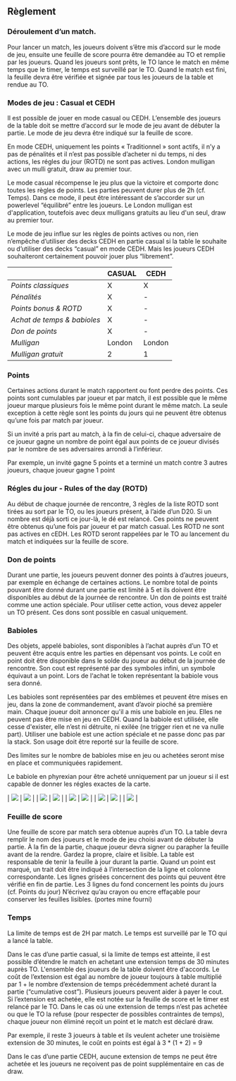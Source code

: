 

## Règlement 

### Déroulement d’un match. 

Pour lancer un match, les joueurs doivent s’être mis d’accord sur le mode de jeu, ensuite une feuille de score pourra être demandée au TO et remplie par les joueurs. Quand les joueurs sont prêts, le TO lance le match en même temps que le timer, le temps est surveillé par le TO. Quand le match est fini, la feuille devra être vérifiée et signée par tous les joueurs de la table et rendue au TO. 

### Modes de jeu : Casual et CEDH 

Il est possible de jouer en mode casual ou CEDH. L’ensemble des joueurs de la table doit se mettre d’accord sur le mode de jeu avant de débuter la partie. Le mode de jeu devra être indiqué sur la feuille de score. 

En mode CEDH, uniquement les points « Traditionnel » sont actifs, il n’y a pas de pénalités et il n’est pas possible d’acheter ni du temps, ni des actions, les régles du jour (ROTD) ne sont pas actives. London mulligan avec un mulli gratuit, draw au premier tour. 

Le mode casual récompense le jeu plus que la victoire et comporte donc toutes les règles de points. Les parties peuvent durer plus de 2h (cf. Temps). Dans ce mode, il peut être intéressant de s’accorder sur un powerlevel “équilibré” entre les joueurs. Le London mulligan est d'application, toutefois avec deux mulligans gratuits au lieu d'un seul, draw au premier tour. 

Le mode de jeu influe sur les règles de points actives ou non, rien n’empêche d’utiliser des decks CEDH en partie casual si la table le souhaite ou d’utiliser des decks “casual” en mode CEDH. Mais les joueurs CEDH souhaiteront certainement pouvoir jouer plus “librement”. 

|                             | **CASUAL** | **CEDH** |
| --------------------------- | ---------- | -------- |
| *Points classiques*         | X          | X        |
| *Pénalités*                 | X          | -        |
| *Points bonus & ROTD*       | X          | -        |
| *Achat de temps & babioles* | X          | -        |
| *Don de points*             | X          | -        |
| *Mulligan*                  | London     | London   |
| *Mulligan gratuit*          | 2          | 1        |

### Points 

Certaines actions durant le match rapportent ou font perdre des points. Ces points sont cumulables par joueur et par match, il est possible que le même joueur marque plusieurs fois le même point durant le même match. La seule exception à cette règle sont les points du jours qui ne peuvent être obtenus qu’une fois par match par joueur. 

Si un invité a pris part au match, à la fin de celui-ci, chaque adversaire de ce joueur gagne un nombre de point égal aux points de ce joueur divisés par le nombre de ses adversaires arrondi à l’inférieur. 

Par exemple, un invité gagne 5 points et a terminé un match contre 3 autres joueurs, chaque joueur gagne 1 point 

### Régles du jour - Rules of the day (ROTD) 

Au début de chaque journée de rencontre, 3 règles de la liste ROTD sont tirées au sort par le TO, ou les joueurs présent, à l’aide d’un D20. Si un nombre est déjà sorti ce jour-là, le dé est relancé. Ces points ne peuvent être obtenus qu’une fois par joueur et par match casual. Les ROTD ne sont pas actives en cEDH. Les ROTD seront rappelées par le TO au lancement du match et indiquées sur la feuille de score.  

### Don de points 

Durant une partie, les joueurs peuvent donner des points à d’autres joueurs, par exemple en échange de certaines actions. Le nombre total de points pouvant être donné durant une partie est limité à 5 et ils doivent être disponibles au début de la journée de rencontre. Un don de points est traité comme une action spéciale. Pour utiliser cette action, vous devez appeler un TO présent. Ces dons sont possible en casual uniquement. 

### Babioles 

Des objets, appelé babioles, sont disponibles à l’achat auprès d’un TO et peuvent être acquis entre les parties en dépensant vos points. Le coût en point doit être disponible dans le solde du joueur au début de la journée de rencontre. Son cout est représenté par des symboles infini, un symbole équivaut a un point. Lors de l‘achat le token représentant la babiole vous sera donné. 

Les babioles sont représentées par des emblèmes et peuvent être mises en jeu, dans la zone de commandement, avant d’avoir pioché sa première main. Chaque joueur doit annoncer qu'il a mis une babiole en jeu. Elles ne peuvent pas être mise en jeu en CEDH. Quand la babiole est utilisée, elle cesse d'exister, elle n’est ni détruite, ni exilée (ne trigger rien et ne va nulle part). Utiliser une babiole est une action spéciale et ne passe donc pas par la stack. Son usage doit être reporté sur la feuille de score. 

Des limites sur le nombre de babioles mise en jeu ou achetées seront mise en place et communiquées rapidement.

Le babiole en phyrexian pour être acheté unniquement par un joueur si il est capable de donner les régles exactes de la carte.

| ![](resources/babioles/Fiole%20de%20vie.png) | ![](resources/babioles/Fleurs%20sechès.png) |
| ![](resources/babioles/Monocle%20des%20pensés.png) | ![](resources/babioles/Baton%20du%20vide.png) |
| ![](resources/babioles/Potion%20doubli.png) | ![](resources/babioles/Racine%20étrange.png) |
| ![](resources/babioles/Faveur%20des%20dieux.png) | ![](resources/babioles/Tome%20de%20préscience.png) |
| ![](resources/babioles/mystere.png) |

### Feuille de score 

Une feuille de score par match sera obtenue auprès d’un TO. La table devra remplir le nom des joueurs et le mode de jeu choisi avant de débuter la partie. À la fin de la partie, chaque joueur devra signer ou parapher la feuille avant de la rendre. Gardez la propre, claire et lisible. La table est responsable de tenir la feuille à jour durant la partie. Quand un point est marqué, un trait doit être indiqué à l’intersection de la ligne et colonne correspondante. Les lignes grisées concernent des points qui peuvent être vérifié en fin de partie. Les 3 lignes du fond concernent les points du jours (cf. Points du jour) N’écrivez qu’au crayon ou encre effaçable pour conserver les feuilles lisibles. (portes mine fourni) 

### Temps 

La limite de temps est de 2H par match. Le temps est surveillé par le TO qui a lancé la table.  

Dans le cas d’une partie casual, si la limite de temps est atteinte, il est possible d’étendre le match en achetant une extension temps de 30 minutes auprès TO. L'ensemble des joueurs de la table doivent être d'accords. Le coût de l’extension est égal au nombre de joueur toujours à table multiplié par 1 + le nombre d’extension de temps précédemment acheté durant la partie (“cumulative cost”). Plusieurs joueurs peuvent aider à payer le cout. Si l’extension est achetée, elle est notée sur la feuille de score et le timer est relancé par le TO. Dans le cas où une extension de temps n’est pas achetée ou que le TO la refuse (pour respecter de possibles contraintes de temps), chaque joueur non éliminé reçoit un point et le match est déclaré draw. 

Par exemple, il reste 3 joueurs à table et ils veulent acheter une troisième extension de 30 minutes, le coût en points est égal à 3 * (1 + 2) = 9

Dans le cas d’une partie CEDH, aucune extension de temps ne peut être achetée et les joueurs ne reçoivent pas de point supplémentaire en cas de draw.